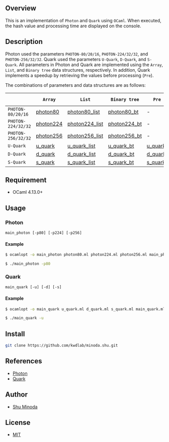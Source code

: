 ## Overview

This is an implementation of `Photon` and `Quark` using `OCaml`. When executed, the hash value and processing time are displayed on the console.

## Description

Photon used the parameters `PHOTON-80/20/16`, `PHOTON-224/32/32`, and `PHOTON-256/32/32`. Quark used the parameters `U-Quark`, `D-Quark`, and `S-Quark`. All parameters in Photon and Quark are implemented using the `Array`, `List`, and `Binary tree` data structures, respectively. In addition, Quark implements a speedup by retrieving the values before processing (`Pre`).

The combinations of parameters and data structures are as follows:

| | `Array` | `List` | `Binary tree` | `Pre (List)` | `Pre (Binary tree)` |
| --- | --- | --- | --- | --- | --- |
| `PHOTON-80/20/16` | [photon80](https://github.com/kwdlab/minoda.shu/blob/kuwakado.hidenori/photon/photon80.ml) | [photon80_list](https://github.com/kwdlab/minoda.shu/blob/kuwakado.hidenori/photon/list/photon80_list.ml) | [photon80_bt](https://github.com/kwdlab/minoda.shu/blob/kuwakado.hidenori/photon/bt/photon80_binarytree.ml) | - | - |
| `PHOTON-224/32/32` | [photon224](https://github.com/kwdlab/minoda.shu/blob/kuwakado.hidenori/photon/photon224.ml) | [photon224_list](https://github.com/kwdlab/minoda.shu/blob/kuwakado.hidenori/photon/list/photon224_list.ml) | [photon224_bt](https://github.com/kwdlab/minoda.shu/blob/kuwakado.hidenori/photon/bt/photon224_binarytree.ml) | - | - |
| `PHOTON-256/32/32` | [photon256](https://github.com/kwdlab/minoda.shu/blob/kuwakado.hidenori/photon/photon256.ml) | [photon256_list](https://github.com/kwdlab/minoda.shu/blob/kuwakado.hidenori/photon/list/photon256_list.ml) | [photon256_bt](https://github.com/kwdlab/minoda.shu/blob/kuwakado.hidenori/photon/bt/photon256_binarytree.ml) | - | - |
| `U-Quark` | [u_quark](https://github.com/kwdlab/minoda.shu/blob/kuwakado.hidenori/quark/u_quark.ml) | [u_quark_list](https://github.com/kwdlab/minoda.shu/blob/kuwakado.hidenori/quark/list/u_quark_list.ml) | [u_quark_bt](https://github.com/kwdlab/minoda.shu/blob/kuwakado.hidenori/quark/bt/u_quark_binarytree.ml) | [u_quark_list_pre](https://github.com/kwdlab/minoda.shu/blob/kuwakado.hidenori/quark/list/pre/u_quark_list_pre_get.ml) | [u_quark_bt_pre](https://github.com/kwdlab/minoda.shu/blob/kuwakado.hidenori/quark/bt/pre/u_quark_binarytree_pre_get.ml) |
| `D-Quark` | [d_quark](https://github.com/kwdlab/minoda.shu/blob/kuwakado.hidenori/quark/d_quark.ml) | [d_quark_list](https://github.com/kwdlab/minoda.shu/blob/kuwakado.hidenori/quark/list/d_quark_list.ml) | [d_quark_bt](https://github.com/kwdlab/minoda.shu/blob/kuwakado.hidenori/quark/bt/d_quark_binarytree.ml) | [d_quark_list_pre](https://github.com/kwdlab/minoda.shu/blob/kuwakado.hidenori/quark/list/pre/d_quark_list_pre_get.ml) | [d_quark_bt_pre](https://github.com/kwdlab/minoda.shu/blob/kuwakado.hidenori/quark/bt/pre/d_quark_binarytree_pre_get.ml) |
| `S-Quark` | [s_quark](https://github.com/kwdlab/minoda.shu/blob/kuwakado.hidenori/quark/s_quark.ml) | [s_quark_list](https://github.com/kwdlab/minoda.shu/blob/kuwakado.hidenori/quark/list/s_quark_list.ml) | [s_quark_bt](https://github.com/kwdlab/minoda.shu/blob/kuwakado.hidenori/quark/bt/s_quark_binarytree.ml) | [s_quark_list_pre](https://github.com/kwdlab/minoda.shu/blob/kuwakado.hidenori/quark/list/pre/s_quark_list_pre_get.ml) | [s_quark_bt_pre](https://github.com/kwdlab/minoda.shu/blob/kuwakado.hidenori/quark/bt/pre/s_quark_binarytree_pre_get.ml) |

## Requirement

- OCaml 4.13.0+

## Usage

### Photon

```
main_photon [-p80] [-p224] [-p256]
```

#### Example
```sh
$ ocamlopt -o main_photon photon80.ml photon224.ml photon256.ml main_photon.ml

$ ./main_photon -p80
```

### Quark

```
main_quark [-u] [-d] [-s]
```

#### Example

```sh
$ ocamlopt -o main_quark u_quark.ml d_quark.ml s_quark.ml main_quark.ml

$ ./main_quark -u
```

## Install

```sh
git clone https://github.com/kwdlab/minoda.shu.git
```

## References

- [Photon](https://sites.google.com/site/photonhashfunction/home)
- [Quark](https://www.aumasson.jp/quark/)

## Author

- [Shu Minoda](https://github.com/papannda444)

## License

- [MIT](https://opensource.org/licenses/MIT)
